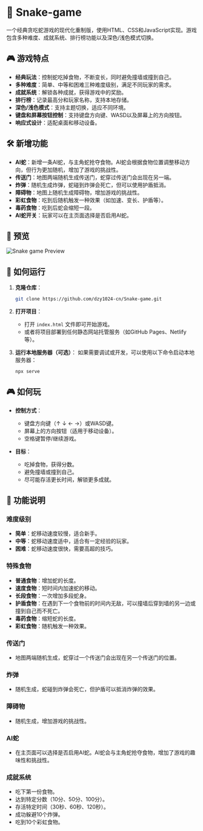 # 🐍 Snake-game

一个经典贪吃蛇游戏的现代化重制版，使用HTML、CSS和JavaScript实现。游戏包含多种难度、成就系统、排行榜功能以及深色/浅色模式切换。

## 🎮 游戏特点

- **经典玩法**：控制蛇吃掉食物，不断变长，同时避免撞墙或撞到自己。
- **多种难度**：简单、中等和困难三种难度级别，满足不同玩家的需求。
- **成就系统**：解锁各种成就，获得游戏中的奖励。
- **排行榜**：记录最高分和玩家名称，支持本地存储。
- **深色/浅色模式**：支持主题切换，适应不同环境。
- **键盘和屏幕按钮控制**：支持键盘方向键、WASD以及屏幕上的方向按钮。
- **响应式设计**：适配桌面和移动设备。

## 🛠️ 新增功能

- **AI蛇**：新增一条AI蛇，与主角蛇抢夺食物。AI蛇会根据食物位置调整移动方向，但行为更加随机，增加了游戏的挑战性。
- **传送门**：地图两端随机生成传送门，蛇穿过传送门会出现在另一端。
- **炸弹**：随机生成炸弹，蛇碰到炸弹会死亡，但可以使用护盾抵消。
- **障碍物**：地图上随机生成障碍物，增加游戏的挑战性。
- **彩虹食物**：吃到后随机触发一种效果（如加速、变长、护盾等）。
- **毒药食物**：吃到后蛇会缩短一段。
- **AI蛇开关**：玩家可以在主页面选择是否启用AI蛇。

## 📱 预览

![Snake game Preview](https://img.z4a.net/images/2025/04/10/screenshot.png)

## 🚀 如何运行

1. **克隆仓库**：
   ```bash
   git clone https://github.com/dzy1024-cn/Snake-game.git
   ```

2. **打开项目**：
   - 打开 `index.html` 文件即可开始游戏。
   - 或者将项目部署到任何静态网站托管服务（如GitHub Pages、Netlify等）。

3. **运行本地服务器（可选）**：
   如果需要调试或开发，可以使用以下命令启动本地服务器：
   ```bash
   npx serve
   ```

## 🎮 如何玩

- **控制方式**：
  - 键盘方向键（↑ ↓ ← →）或WASD键。
  - 屏幕上的方向按钮（适用于移动设备）。
  - 空格键暂停/继续游戏。

- **目标**：
  - 吃掉食物，获得分数。
  - 避免撞墙或撞到自己。
  - 尽可能存活更长时间，解锁更多成就。

## 📝 功能说明

### 难度级别
- **简单**：蛇移动速度较慢，适合新手。
- **中等**：蛇移动速度适中，适合有一定经验的玩家。
- **困难**：蛇移动速度很快，需要高超的技巧。

### 特殊食物
- **普通食物**：增加蛇的长度。
- **速度食物**：短时间内加速蛇的移动。
- **长段食物**：一次增加多段蛇身。
- **护盾食物**：在遇到下一个食物前的时间内无敌，可以撞墙后穿到墙的另一边或撞到自己而不死亡。
- **毒药食物**：缩短蛇的长度。
- **彩虹食物**：随机触发一种效果。

### 传送门
- 地图两端随机生成，蛇穿过一个传送门会出现在另一个传送门的位置。

### 炸弹
- 随机生成，蛇碰到炸弹会死亡，但护盾可以抵消炸弹的效果。

### 障碍物
- 随机生成，增加游戏的挑战性。

### AI蛇
- 在主页面可以选择是否启用AI蛇。AI蛇会与主角蛇抢夺食物，增加了游戏的趣味性和挑战性。

### 成就系统
- 吃下第一份食物。
- 达到特定分数（10分、50分、100分）。
- 存活特定时间（30秒、60秒、120秒）。
- 成功躲避10个炸弹。
- 吃到10个彩虹食物。
